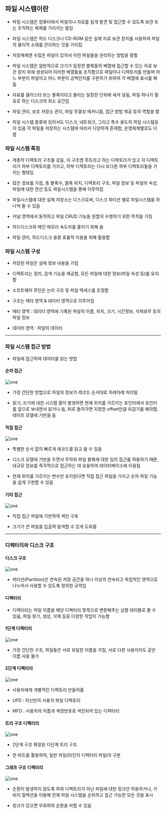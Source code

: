 ## 파일 시스템이란
- 파일 시스템은 컴퓨터에서 파일이나 자료를 쉽게 발견 및 접근할 수 있도록 보관 또는 조직하는 체제를 가리키는 말임

- 파일 시스템은 하드 디스크나 CD-ROM 같은 실제 자료 보관 장치를 사용하여 파일의 물리적 소재를 관리하는 것을 가리킴

- 저장매체엔 수많은 파일이 있어서 이런 파일들을 관리하는 방법을 말함

- 파일 시스템은 일반적으로 크기가 일정한 블록들의 배열에 접근할 수 있는 자료 보관 장치 위에 생성되어 이러한 배열들을 조직함으로 파일이나 디렉토리를 만들며 어느 부분이 파일이고 어느 부분이 공백인지를 구분하기 위하여 각 배열에 표시를 해 둠

- 자료를 클러스터 또는 블록이라고 불리는 일정한 단위에 새겨 넣음, 파일 하나가 필요로 하는 디스크의 최소 공간임

- 파일 관리, 보조 저장소 관리, 파일 무결성 메커니즘, 접근 방법 제공 등의 역할을 함

- 파일 시스템 종류에 있어서도 디스크, 네트워크, 그리고 특수 용도의 파일 시스템등이 있음 각 파일을 저장하는 시스템에 따라서 다양하게 존재함, 운영체제별로도 다름

### 파일 시스템 특징
- 계층적 디렉토리 구조를 갖음, 이 구조엔 루트라고 하는 디렉토리가 있고 각 디렉토리가 하부 디렉토리를 가지고, 하부 디렉토리는 다시 또다른 하부 디렉토리들을 가지는 형태임

- 많은 정보를 가짐, 총 블록수, 블록 위치, 디렉토리 구조, 파일 정보 등 파일의 속성, 파일에 대한 연산 등도 파일시스템을 통해 이루어짐

- 파일시스템에 대한 실제 저장소는 디스크로써, 디스크 파티션 별로 파일시스템을 하나씩 둘 수 있음

- 커널 영역에서 동작하고 파일 CRUD 기능을 원할히 수행하기 위한 목적을 가짐

- 하드디스크와 메인 메모리 속도차를 줄이기 위해 씀

- 파일 관리, 하드디스크 용량 효율적 이용을 위해 활용함

### 파일 시스템 구성
- 저장된 파일은 실제 정보 내용을 가짐

- 디렉토리는 정리, 검색 기능을 제공함, 모든 파일에 대한 정보(파일 속성 등)를 유지함

- 소프트웨어 루틴은 논리 구조 및 파일 액세스를 조정함

- 구조는 메타 영역 & 데이터 영역으로 이루어짐

- 메타 영역 : 데이터 영역에 기록된 파일의 이름, 위치, 크기, 시간정보, 삭제유무 등의 파일 정보

- 데이터 영역 : 파일의 데이터

-------

### 파일 시스템 접근 방법
- 파일에 접근하여 데이터를 읽는 방법

#### 순차 접근
![one](/cheewr85/img/OS/fourtyeight.png)

- 가장 간단한 방법으로 파일의 정보가 레코드 순서대로 차례차례 처리됨

- 읽기, 쓰기에 대한 시스템 콜이 발생하면 현재 위치를 가르키는 포인터에서 포인터를 앞으로 보내면서 읽거나 씀, 뒤로 돌아가면 지정한 offset만큼 되감기를 해야함, 테이프 모델에 기반을 둠

#### 직접 접근
![one](/cheewr85/img/OS/fourtynine.png)

- 특별한 순서 없이 빠르게 레코드를 읽고 쓸 수 있음

- 디스크 모델에 기반을 두면서 무작위 파일 블록에 대한 임의 접근를 허용하기 때문, 대규모 정보를 즉각적으로 접근하는 데 유용하여 데이터베이스에 이용됨

- 현재 위치를 가르키는 변수만 유지된다면 직접 접근 파일을 가지고 순차 파일 기능을 쉽게 구현할 수 있음

#### 기타 접근
![one](/cheewr85/img/OS/fifty.png)

- 직접 접근 파일에 기반하여 색인 구축

- 크기가 큰 파일을 입출력 탐색할 수 있게 도와줌

----------

### 디렉터리와 디스크 구조

#### 디스크 구조
![one](/cheewr85/img/OS/fiftyone.png)

- 파티션(Partition)은 연속된 저장 공간을 하나 이상의 연속되고 독립적인 영역으로 나누어서 사용할 수 있도록 정의한 규약임

#### 디렉터리
- 디렉터리는 파일 이름을 해당 디렉터리 항목으로 변환해주는 심벌 테이블로 볼 수 있음, 파일 찾기, 생성, 삭제 등등 다양한 작업이 가능함

#### 1단계 디렉터리
![one](/cheewr85/img/OS/fiftytwo.png)

- 가장 간단한 구조, 파일들은 서로 유일한 이름을 가짐, 서로 다른 사용자라도 같은 이름 사용 불가

#### 2단계 디렉터리
![one](/cheewr85/img/OS/fiftythree.png)

- 사용자에게 개별적인 디렉토리 만들어줌

- UFD : 자신만의 사용자 파일 디렉토리

- MFD : 사용자의 이름과 계정번호로 색인되어 있는 디렉터리

#### 트리 구조 디렉터리
![one](/cheewr85/img/OS/fiftyfour.png)

- 2단계 구조 확장된 다단계 트리 구조

- 한 비트를 활용하여, 일반 파일(0)인지 디렉터리 파일(1) 구분

#### 그래프 구조 디렉터리
![one](/cheewr85/img/OS/fiftyfive.png)

- 순환이 발생하지 않도록 하위 디렉토리가 아닌 파일에 대한 링크만 허용하거나, 가비지 컬렉션을 이용해 전체 파일 시스템을 순회하고 접근 가능한 모든 것을 표시

- 링크가 있으면 우회하여 순환을 피할 수 있음